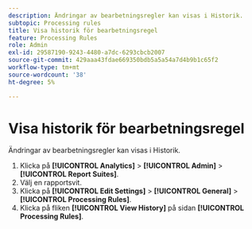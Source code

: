 ```yaml
---
description: Ändringar av bearbetningsregler kan visas i Historik.
subtopic: Processing rules
title: Visa historik för bearbetningsregel
feature: Processing Rules
role: Admin
exl-id: 29587190-9243-4480-a7dc-6293cbcb2007
source-git-commit: 429aaa43fdae669350bdb5a5a54a7d4b9b1c65f2
workflow-type: tm+mt
source-wordcount: '38'
ht-degree: 5%

---
```


# Visa historik för bearbetningsregel

Ändringar av bearbetningsregler kan visas i Historik.

1. Klicka på **[!UICONTROL Analytics]** > **[!UICONTROL Admin]** > **[!UICONTROL Report Suites]**.
1. Välj en rapportsvit.
1. Klicka på **[!UICONTROL Edit Settings]** > **[!UICONTROL General]** > **[!UICONTROL Processing Rules]**.
1. Klicka på fliken **[!UICONTROL View History]** på sidan **[!UICONTROL Processing Rules]**.
